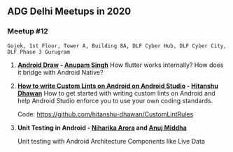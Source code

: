 ## ADG Delhi Meetups in 2020

### Meetup #12
    Gojek, 1st Floor, Tower A, Building 8A, DLF Cyber Hub, DLF Cyber City, DLF Phase 3 Gurugram

1. **[Android Draw](../files/Flutter_And_how_it_flows_in_Android.pdf) - [Anupam Singh](https://www.linkedin.com/in/anupamsingh0211/)**
    How flutter works internally? How does it bridge with Android Native?

2. **[How to write Custom Lints on Android on Android Studio](../files/Writing_Custom_Lint_Rules.pdf) - [Hitanshu Dhawan](https://www.linkedin.com/in/hitanshu-dhawan/)**
    How to get started with writing custom lints on Android and help Android Studio enforce you to use your own coding standards.
    
    Code: https://github.com/hitanshu-dhawan/CustomLintRules

1. **Unit Testing in Android - [Niharika Arora](https://www.linkedin.com/in/niharika-arora-4874967a/) and [Anuj Middha](https://www.linkedin.com/in/anuj-middha)**

    Unit testing with Android Architecture Components like Live Data 